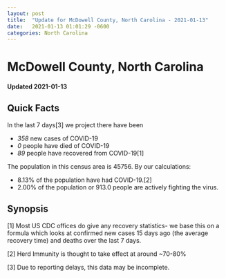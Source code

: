 ```yaml
---
layout: post
title:  "Update for McDowell County, North Carolina - 2021-01-13"
date:   2021-01-13 01:01:29 -0600
categories: North Carolina
---
```


# McDowell County, North Carolina
#### Updated 2021-01-13

## Quick Facts

In the last 7 days[3] we project there have been
- *358* new cases of COVID-19
- *0* people have died of COVID-19
- *89* people have recovered from COVID-19[1]

The population in this census area is 45756. By our calculations:
- 8.13% of the population have had COVID-19.[2]
- 2.00% of the population or 913.0 people are actively fighting the virus.

## Synopsis




[1] Most US CDC offices do give any recovery statistics- we base this on a formula which looks at confirmed new cases
15 days ago (the average recovery time) and deaths over the last 7 days.

[2] Herd Immunity is thought to take effect at around ~70-80%

[3] Due to reporting delays, this data may be incomplete.
 
    